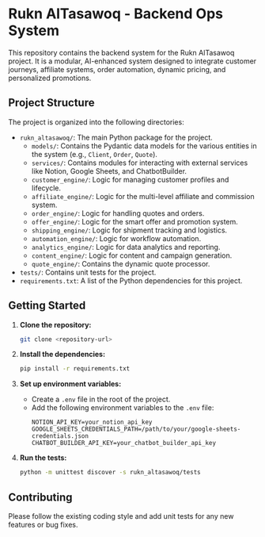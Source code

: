 # Rukn AlTasawoq - Backend Ops System

This repository contains the backend system for the Rukn AlTasawoq project. It is a modular, AI-enhanced system designed to integrate customer journeys, affiliate systems, order automation, dynamic pricing, and personalized promotions.

## Project Structure

The project is organized into the following directories:

- `rukn_altasawoq/`: The main Python package for the project.
    - `models/`: Contains the Pydantic data models for the various entities in the system (e.g., `Client`, `Order`, `Quote`).
    - `services/`: Contains modules for interacting with external services like Notion, Google Sheets, and ChatbotBuilder.
    - `customer_engine/`: Logic for managing customer profiles and lifecycle.
    - `affiliate_engine/`: Logic for the multi-level affiliate and commission system.
    - `order_engine/`: Logic for handling quotes and orders.
    - `offer_engine/`: Logic for the smart offer and promotion system.
    - `shipping_engine/`: Logic for shipment tracking and logistics.
    - `automation_engine/`: Logic for workflow automation.
    - `analytics_engine/`: Logic for data analytics and reporting.
    - `content_engine/`: Logic for content and campaign generation.
    - `quote_engine/`: Contains the dynamic quote processor.
- `tests/`: Contains unit tests for the project.
- `requirements.txt`: A list of the Python dependencies for this project.

## Getting Started

1. **Clone the repository:**
   ```bash
   git clone <repository-url>
   ```

2. **Install the dependencies:**
   ```bash
   pip install -r requirements.txt
   ```

3. **Set up environment variables:**
   - Create a `.env` file in the root of the project.
   - Add the following environment variables to the `.env` file:
     ```
     NOTION_API_KEY=your_notion_api_key
     GOOGLE_SHEETS_CREDENTIALS_PATH=/path/to/your/google-sheets-credentials.json
     CHATBOT_BUILDER_API_KEY=your_chatbot_builder_api_key
     ```

4. **Run the tests:**
   ```bash
   python -m unittest discover -s rukn_altasawoq/tests
   ```

## Contributing

Please follow the existing coding style and add unit tests for any new features or bug fixes.

